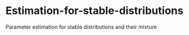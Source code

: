 # Estimation-for-stable-distributions
Parameter estimation for stable distributions and their mixture 
